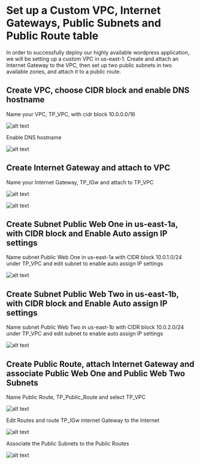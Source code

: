 # Set up a Custom VPC, Internet Gateways, Public Subnets and Public Route table

In order to successfully deploy our highly available wordpress application, we will be setting up a custom VPC in us-east-1. Create and attach an Internet Gateway to the VPC, then set up two public subnets in two available zones, and attach it to a public route.

## Create VPC, choose CIDR block and enable DNS hostname

Name your VPC, TP_VPC, with cidr block 10.0.0.0/16

![alt text](https://adetunjiaramide.s3.amazonaws.com/images/aws/three-tier-wordpress/create_vpc.png)

Enable DNS hostname

![alt text](https://adetunjiaramide.s3.amazonaws.com/images/aws/three-tier-wordpress/enable_dns_vpc.png)


## Create Internet Gateway and attach to VPC

Name your Internet Gateway, TP_IGw and attach to TP_VPC

![alt text](https://adetunjiaramide.s3.amazonaws.com/images/aws/three-tier-wordpress/create_igw.png)

![alt text](https://adetunjiaramide.s3.amazonaws.com/images/aws/three-tier-wordpress/attach_igw.png)


## Create Subnet Public Web One in us-east-1a, with CIDR block and Enable Auto assign IP settings

Name subnet Public Web One in us-east-1a with CIDR block 10.0.1.0/24 under TP_VPC and edit subnet to enable auto assign IP settings

![alt text](https://adetunjiaramide.s3.amazonaws.com/images/aws/three-tier-wordpress/public_web_one.png)


## Create Subnet Public Web Two in us-east-1b, with CIDR block and Enable Auto assign IP settings

Name subnet Public Web Two in us-east-1b with CIDR block 10.0.2.0/24 under TP_VPC and edit subnet to enable auto assign IP settings

![alt text](https://adetunjiaramide.s3.amazonaws.com/images/aws/three-tier-wordpress/edit_subnet.png)

## Create Public Route, attach Internet Gateway and associate Public Web One and Public Web Two Subnets

Name Public Route, TP_Public_Route and select TP_VPC

![alt text](https://adetunjiaramide.s3.amazonaws.com/images/aws/three-tier-wordpress/public_routes.png)

Edit Routes and route TP_IGw internet Gateway to the Internet

![alt text](https://adetunjiaramide.s3.amazonaws.com/images/aws/three-tier-wordpress/route_igw.png)

Associate the Public Subnets to the Public Routes

![alt text](https://adetunjiaramide.s3.amazonaws.com/images/aws/three-tier-wordpress/associate_public_subnets.png)




